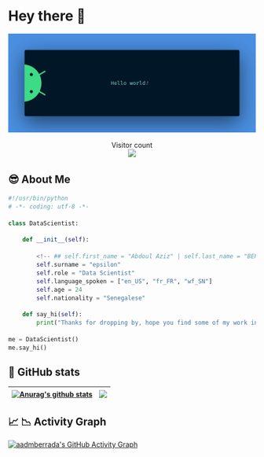 
# Hey there :wave:
<img src="https://raw.githubusercontent.com/aadmberrada/aadmberrada/master/resources/banner.png" alt="Hello world">

<p align="center"> 
  Visitor count<br>
  <img src="https://profile-counter.glitch.me/aadmberrada/count.svg" />
</p>

## 😎 About Me 
```python
#!/usr/bin/python
# -*- coding: utf-8 -*-

class DataScientist:

    def __init__(self):
      
        <!-- ## self.first_name = "Abdoul Aziz" | self.last_name = "BERRADA"
        self.surname = "epsilon"
        self.role = "Data Scientist"
        self.language_spoken = ["en_US", "fr_FR", "wf_SN"]
        self.age = 24
        self.nationality = "Senegalese"

    def say_hi(self):
        print("Thanks for dropping by, hope you find some of my work interesting.")

me = DataScientist()
me.say_hi()
```
## 👀 GitHub stats 
| <a href="https://github.com/aadmberrada/github-readme-stats"><img align="center" src="https://github-readme-stats.vercel.app/api?username=aadmberrada&show_icons=true&theme=tokyonight&hide_border=true" alt="Anurag's github stats" /></a> | <a href="https://github.com/aadmberrada/github-readme-stats"><img align="center" src="https://github-readme-stats.vercel.app/api/top-langs/?username=aadmberrada&theme=tokyonight&hide_border=true" /></a> |
| ------------- | ------------- |

## 📈 📉 Activity Graph
[![aadmberrada's GitHub Activity Graph](https://activity-graph.herokuapp.com/graph?username=aadmberrada&theme=tokyonight)](https://git.io/praveenscience)

<!-- 
## 🔥 Streak stats
GitHub Readme Streak Stats - https://github.com/aadmberrada/github-readme-streak-stats 
<p align="center">
  <a href="https://github.com/aadmberrada/github-readme-streak-stats">
    <img title="🔥 Get streak stats for your profile at git.io/streak-stats" alt="aadmberrada's streak" src="https://github-readme-streak-stats.herokuapp.com/?user=aadmberrada&theme=tokyonight&hide_border=true"/>
  </a>
-->




